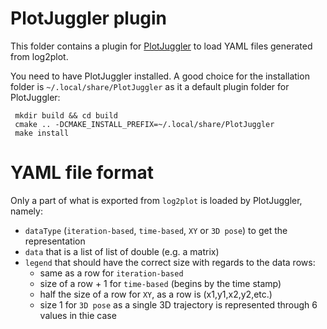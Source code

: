 # PlotJuggler plugin

This folder contains a plugin for [PlotJuggler](https://github.com/facontidavide/PlotJuggler) to load YAML files generated from log2plot.

You need to have PlotJuggler installed. A good choice for the installation folder is `~/.local/share/PlotJuggler` as it a default plugin folder for PlotJuggler:

```
 mkdir build && cd build
 cmake .. -DCMAKE_INSTALL_PREFIX=~/.local/share/PlotJuggler
 make install
```

# YAML file format

Only a part of what is exported from `log2plot` is loaded by PlotJuggler, namely:

- `dataType` (`iteration-based`, `time-based`, `XY` or `3D pose`) to get the representation
- `data` that is a list of list of double (e.g. a matrix)
- `legend` that should have the correct size with regards to the data rows:
    - same as a row for `iteration-based`
    - size of a row + 1 for `time-based` (begins by the time stamp)
    - half the size of a row for `XY`, as a row is (x1,y1,x2,y2,etc.)
    - size 1 for `3D pose` as a single 3D trajectory is represented through 6 values in thie case

